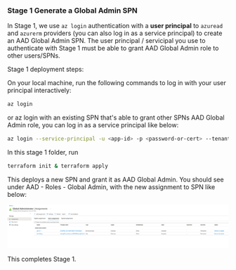 ### Stage 1 Generate a Global Admin SPN

In Stage 1, we use `az login` authentication with a **user principal** to `azuread` and `azurerm` providers (you can also log in as a service principal) to create an AAD Global Admin SPN. The user principal / servicipal you use to authenticate with Stage 1 must be able to grant AAD Global Admin role to other users/SPNs.

Stage 1 deployment steps:

On your local machine, run the following commands to log in with your user principal interactively:
```bash
az login
```

or az login with an existing SPN that's able to grant other SPNs AAD Global Admin role, you can log in as a service principal like below:
```bash
az login --service-principal -u <app-id> -p <password-or-cert> --tenant <tenant>
```

In this stage 1 folder, run
```bash
terraform init & terraform apply
```
This deploys a new SPN and grant it as AAD Global Admin. You should see under AAD - Roles - Global Admin, with the new assignment to SPN like below:

![alt text](https://raw.githubusercontent.com/databricks/terraform-databricks-examples/main/examples/adb-uc/images/spn-tf.png?raw=true)

This completes Stage 1.